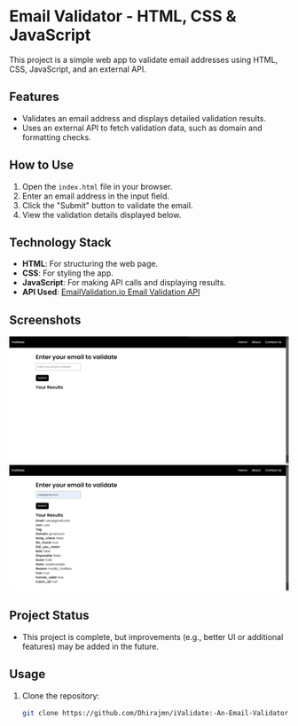 # Email Validator - HTML, CSS & JavaScript

This project is a simple web app to validate email addresses using HTML, CSS, JavaScript, and an external API.

## Features
- Validates an email address and displays detailed validation results.
- Uses an external API to fetch validation data, such as domain and formatting checks.

## How to Use
1. Open the `index.html` file in your browser.
2. Enter an email address in the input field.
3. Click the "Submit" button to validate the email.
4. View the validation details displayed below.

## Technology Stack
- **HTML**: For structuring the web page.
- **CSS**: For styling the app.
- **JavaScript**: For making API calls and displaying results.
- **API Used**: [EmailValidation.io Email Validation API](https://app.emailvalidation.io/email-validation)

## Screenshots
![Email Validator Screenshot-1](screenshots/email-validator-img1.png)
![Email Validator Screenshot-2](screenshots/email-validator-img2.png)

## Project Status
- This project is complete, but improvements (e.g., better UI or additional features) may be added in the future.


## Usage
1. Clone the repository:
   ```bash
   git clone https://github.com/Dhirajmn/iValidate:-An-Email-Validator-App.git
